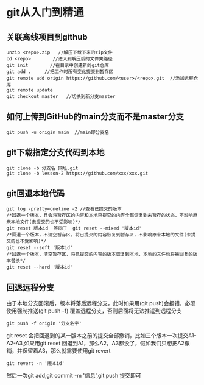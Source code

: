 # git从入门到精通

## 关联离线项目到github

```
unzip <repo>.zip   //解压下载下来的zip文件
cd <repo>        //进入到解压后的文件夹路径
git init		//在目录中创建新的git仓库
git add .     //把工作时所有变化提交到暂存区
git remote add origin https://github.com/<user>/<repo>.git  //添加远程仓库
git remote update
git checkout master   //切换到新分支master
```

## 如何上传到GitHub的main分支而不是master分支

```
git push -u origin main  //main即分支名
```

## git下载指定分支代码到本地

```
git clone -b 分支名 网址.git
git clone -b lesson-2 https://github.com/xxx/xxx.git
```

## git回退本地代码

```git
git log -pretty=oneline -2 //查看已提交的版本
/*回退一个版本，且会将暂存区的内容和本地已提交的内容全部恢复到未暂存的状态，不影响原来本地文件(未提交的也不受影响)*/
git reset 版本id  等同于  git reset --mixed '版本id'
/*回退一个版本，不清空暂存区，将已提交的内容恢复到暂存区，不影响原来本地的文件(未提交的也不受影响)*/
git reset --soft '版本id'
/*回退一个版本，清空暂存区，将已提交的内容的版本恢复到本地，本地的文件也将被回复的版本替换*/
git reset --hard '版本id'
```

## 回退远程分支

由于本地分支回滚后，版本将落后远程分支，此时如果用(git push)会报错，必须使用强制推送(git push -f) 覆盖远程分支，否则后面将无法推送到远程分支

```git
git push -f origin '分支名字'
```

git reset 会把回退到的某一版本之前的提交全部撤销，比如三个版本一次提交A1-A2-A3,如果用git reset 回退到A1，那么A2，A3都没了，假如我们只想把A2撤销，并保留着A3，那么就需要使用git revert

```git
git revert -n '版本id'
```

然后一次git add,git commit -m '信息',git push 提交即可